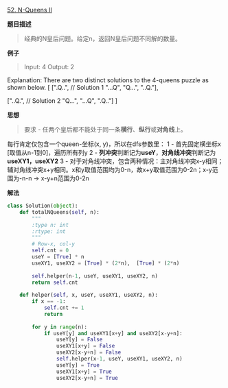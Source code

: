 [52. N-Queens II](https://leetcode.com/problems/n-queens-ii/description/)

**题目描述**
> 经典的N皇后问题。给定n，返回N皇后问题不同解的数量。

**例子**
> Input: 4
Output: 2

Explanation: There are two distinct solutions to the 4-queens puzzle as shown below.
[
 [".Q..",  // Solution 1
  "...Q",
  "Q...",
  "..Q."],

 ["..Q.",  // Solution 2
  "Q...",
  "...Q",
  ".Q.."]
]

**思想**
>要求 - 任两个皇后都不能处于同一条**横行**、**纵行**或**对角线**上。

每行肯定仅包含一个queen-坐标(x, y)，所以在dfs参数里：
1 -  首先固定横坐标x [取值从n-1到0]，遍历所有列y
2 - **列冲突**判断记为**useY**，**对角线冲突**判断记为**useXY1，useXY2**
3 - 对于对角线冲突，包含两种情况：主对角线冲突x-y相同；辅对角线冲突x+y相同。x和y取值范围均为0-n，故x+y取值范围为0-2n；x-y范围为-n-n → x-y+n范围为0-2n
 
**解法**
```python
class Solution(object):
    def totalNQueens(self, n):
        """
        :type n: int
        :rtype: int
        """
        # Row-x, col-y
        self.cnt = 0
        useY = [True] * n
        useXY1, useXY2 = [True] * (2*n),  [True] * (2*n)
        
        self.helper(n-1, useY, useXY1, useXY2, n)
        return self.cnt
        
    def helper(self, x, useY, useXY1, useXY2, n):
        if x == -1:
            self.cnt += 1
            return
        
        for y in range(n):
            if useY[y] and useXY1[x+y] and useXY2[x-y+n]:
                useY[y] = False
                useXY1[x+y] = False
                useXY2[x-y+n] = False
                self.helper(x-1, useY, useXY1, useXY2, n)
                useY[y] = True
                useXY1[x+y] = True
                useXY2[x-y+n] = True
```